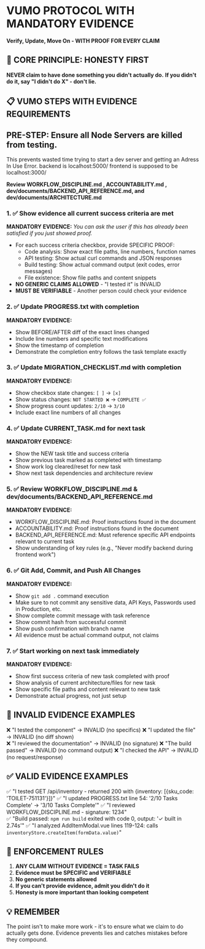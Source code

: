# VUMO PROTOCOL WITH MANDATORY EVIDENCE
**Verify, Update, Move On - WITH PROOF FOR EVERY CLAIM**

## 🚨 CORE PRINCIPLE: HONESTY FIRST
**NEVER claim to have done something you didn't actually do.**
**If you didn't do it, say "I didn't do X" - don't lie.**

## 📋 VUMO STEPS WITH EVIDENCE REQUIREMENTS

## PRE-STEP: Ensure all Node Servers are killed from testing.
This prevents wasted time trying to start a dev server and getting an Adress In Use Error.
backend is localhost:5000/ frontend is supposed to be localhost:3000/

**Review WORKFLOW_DISCIPLINE.md , ACCOUNTABILITY.md , dev/documents/BACKEND_API_REFERENCE.md, and  dev/documents/ARCHITECTURE.md**

### 1. ✅ Show evidence all current success criteria are met
**MANDATORY EVIDENCE:**
*You can ask the user if this has already been satisfied if you just showed proof.*
- For each success criteria checkbox, provide SPECIFIC PROOF:
  - Code analysis: Show exact file paths, line numbers, function names
  - API testing: Show actual curl commands and JSON responses
  - Build testing: Show actual command output (exit codes, error messages)
  - File existence: Show file paths and content snippets
- **NO GENERIC CLAIMS ALLOWED** - "I tested it" is INVALID
- **MUST BE VERIFIABLE** - Another person could check your evidence

### 2. ✅ Update PROGRESS.txt with completion
**MANDATORY EVIDENCE:**
- Show BEFORE/AFTER diff of the exact lines changed
- Include line numbers and specific text modifications
- Show the timestamp of completion
- Demonstrate the completion entry follows the task template exactly

### 3. ✅ Update MIGRATION_CHECKLIST.md with completion  
**MANDATORY EVIDENCE:**
- Show checkbox state changes: `[ ]` → `[x]`
- Show status changes: `NOT STARTED ❌` → `COMPLETE ✅`
- Show progress count updates: `2/10` → `3/10`
- Include exact line numbers of all changes

### 4. ✅ Update CURRENT_TASK.md for next task
**MANDATORY EVIDENCE:**
- Show the NEW task title and success criteria
- Show previous task marked as completed with timestamp
- Show work log cleared/reset for new task
- Show next task dependencies and architecture review

### 5. ✅ Review WORKFLOW_DISCIPLINE.md & dev/documents/BACKEND_API_REFERENCE.md
**MANDATORY EVIDENCE:**
- WORKFLOW_DISCIPLINE.md: Proof instructions found in the document
- ACCOUNTABILITY.md: Proof instructions found in the document
- BACKEND_API_REFERENCE.md: Must reference specific API endpoints relevant to current task
- Show understanding of key rules (e.g., "Never modify backend during frontend work")

### 6. ✅ Git Add, Commit, and Push All Changes
**MANDATORY EVIDENCE:**
- Show `git add .` command execution
- Make sure to not commit any sensitive data, API Keys, Passwords used in Production, etc.
- Show complete commit message with task reference
- Show commit hash from successful commit
- Show push confirmation with branch name
- All evidence must be actual command output, not claims

### 7. ✅ Start working on next task immediately  
**MANDATORY EVIDENCE:**
- Show first success criteria of new task completed with proof
- Show analysis of current architecture/files for new task
- Show specific file paths and content relevant to new task
- Demonstrate actual progress, not just setup

## 🚫 INVALID EVIDENCE EXAMPLES

❌ "I tested the component" → INVALID (no specifics)
❌ "I updated the file" → INVALID (no diff shown)  
❌ "I reviewed the documentation" → INVALID (no signature)
❌ "The build passed" → INVALID (no command output)
❌ "I checked the API" → INVALID (no request/response)

## ✅ VALID EVIDENCE EXAMPLES

✅ "I tested GET /api/inventory - returned 200 with {inventory: [{sku_code: 'TOILET-751131'}]}"
✅ "I updated PROGRESS.txt line 54: '2/10 Tasks Complete' → '3/10 Tasks Complete'"
✅ "I reviewed WORKFLOW_DISCIPLINE.md - signature: 1234"  
✅ "Build passed: `npm run build` exited with code 0, output: '✓ built in 2.74s'"
✅ "I analyzed AddItemModal.vue lines 119-124: calls `inventoryStore.createItem(formData.value)`"

## 🎯 ENFORCEMENT RULES

1. **ANY CLAIM WITHOUT EVIDENCE = TASK FAILS**
2. **Evidence must be SPECIFIC and VERIFIABLE**  
3. **No generic statements allowed**
4. **If you can't provide evidence, admit you didn't do it**
5. **Honesty is more important than looking competent**

## 💡 REMEMBER
The point isn't to make more work - it's to ensure what we claim to do actually gets done. Evidence prevents lies and catches mistakes before they compound.
